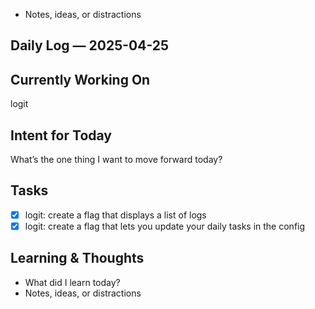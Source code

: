 - Notes, ideas, or distractions
## Daily Log — 2025-04-25

## Currently Working On
logit

## Intent for Today
What’s the one thing I want to move forward today?

## Tasks
- [x] logit: create a flag that displays a list of logs
- [x] logit: create a flag that lets you update your daily tasks in the config

## Learning & Thoughts
- What did I learn today?
- Notes, ideas, or distractions
